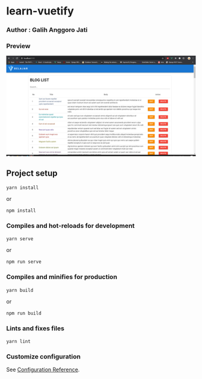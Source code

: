 # learn-vuetify

### Author : Galih Anggoro Jati

### Preview 
![alt text](https://github.com/galeeh16/learn-vuetify/blob/master/src/assets/Capture.PNG)

## Project setup
```
yarn install  
```
or
```
npm install
```

### Compiles and hot-reloads for development
```
yarn serve 
```
or 
```
npm run serve
```

### Compiles and minifies for production
```
yarn build 
```
or
```
npm run build
```

### Lints and fixes files
```
yarn lint
```

### Customize configuration
See [Configuration Reference](https://cli.vuejs.org/config/).